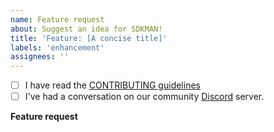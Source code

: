 ```yaml
---
name: Feature request
about: Suggest an idea for SDKMAN!
title: 'Feature: [A concise title]'
labels: 'enhancement'
assignees: ''
---
```


<!-- Thank you for suggesting a new feature. Please discuss your idea on our #help Discord channel before requesting a new feature. -->

- [ ] I have read the [CONTRIBUTING guidelines](CONTRIBUTING.md)
- [ ] I've had a conversation on our community [Discord](https://discord.gg/y9mVJYVyu4) server.

**Feature request**
<!-- A clear and precise description of your desired new or changed feature. Please include the reason why you would need the feature. E.g. what problem does it solve? Or which workflow is currently frustrating and will be improved by this? -->

